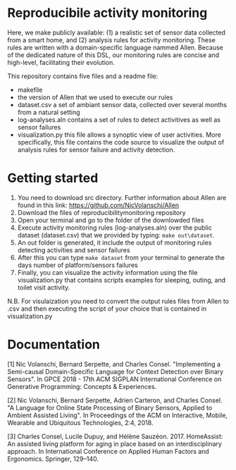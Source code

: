# Reproducibile activity monitoring
Here, we make publicly available: (1) a realistic set of sensor data collected from a smart home, and (2) analysis rules 
for activity monitoring. These rules are written with a domain-specific language nammed Allen. Because of the dedicated nature of this DSL, 
our monitoring rules are concise and high-level, facilitating their evolution.

This repository contains five files and a readme file:
- makefile
- the version of Allen that we used to execute our rules
- dataset.csv a set of ambiant sensor data, collected over several months from a natural setting
- log-analyses.aln contains a set of rules to detect activitives as well as sensor failures 
- visualization.py this file allows a synoptic view of user activities. More specifically, this file contains the code source
to visualize the output of analysis rules for sensor failure and activity detection. 


# Getting started

1. You need to download src directory. Further information about Allen are found in this link: https://github.com/NicVolanschi/Allen
2. Download the files of reproducibilitymonitoring repository    
3. Open your terminal and go to the folder of the downlowded files
4. Execute activity monitoring rules (log-analyses.aln) over the public dataset (dataset.csv) that we provided by typing: 
`make out\dataset`.
5. An out folder is generated, it include the output of monitoring rules detecting activities and sensor failures 
6. After this you can type `make dataset` from your terminal to generate the days number of platform/sensors failures
7. Finally, you can visualize the activity information using the file visualization.py that contains scripts examples for 
sleeping, outing, and toilet visit activity.

N.B. For visulaization you need to convert the output rules files from Allen to .csv and then executing the script of 
your choice that is contained in visualization.py 

# Documentation 

[1] Nic Volanschi, Bernard Serpette, and Charles Consel. "Implementing a Semi-causal Domain-Specific Language for 
Context Detection over Binary Sensors". In GPCE 2018 - 17th ACM SIGPLAN International Conference on 
Generative Programming: Concepts & Experiences.

[2] Nic Volanschi, Bernard Serpette, Adrien Carteron, and Charles Consel. 
"A Language for Online State Processing of Binary Sensors, Applied to Ambient Assisted Living". 
In Proceedings of the ACM on Interactive, Mobile, Wearable and Ubiquitous Technologies, 2:4, 2018.

[3] Charles Consel, Lucile Dupuy, and Hélène Sauzéon. 2017. HomeAssist: An assisted living platform 
for aging in place based on an interdisciplinary approach. 
In International Conference on Applied Human Factors and Ergonomics. Springer, 129–140.